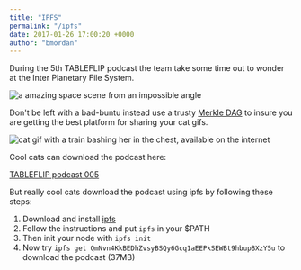 ```yaml
---
title: "IPFS"
permalink: "/ipfs"
date: 2017-01-26 17:00:20 +0000
author: "bmordan"
---
```

During the 5th TABLEFLIP podcast the team take some time out to wonder at the Inter Planetary File System.

![a amazing space scene from an impossible angle](http://open-stand.org/wp-content/uploads/2015/08/08-19-15-Open-Standards-Opportunities-Vint-Cerf-on-Interplanetary-Protocols-for-Space-Communications-e1440009104565.jpg)

Don't be left with a bad-buntu instead use a trusty [Merkle DAG](https://en.wikipedia.org/wiki/InterPlanetary_File_System#Merkle_data_format) to insure you are getting the best platform for sharing your cat gifs.

![cat gif with a train bashing her in the chest, available on the internet](http://www.catgifpage.com/gifs/311.gif)

Cool cats can download the podcast here:

[TABLEFLIP podcast 005](https://ucarecdn.com/c36a5655-2330-4374-8444-b2f65bc7410c/TABLEFLIP_podcast_005.m4a)

But really cool cats download the podcast using ipfs by following these steps:

1) Download and install [ipfs](https://ipfs.io/docs/install/)
2) Follow the instructions and put `ipfs` in your $PATH
3) Then init your node with `ipfs init`
3) Now try `ipfs get QmNvn4KkBEDhZvsyBSQy6Gcq1aEEPkSEWBt9hbupBXzY5u` to download the podcast (37MB)
